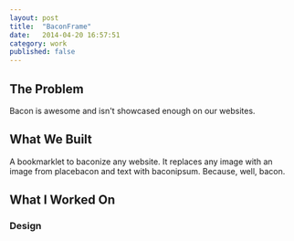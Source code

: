 ```yaml
---
layout: post
title:  "BaconFrame"
date:   2014-04-20 16:57:51
category: work
published: false
---
```


## The Problem

Bacon is awesome and isn't showcased enough on our websites.

## What We Built

A bookmarklet to baconize any website. It replaces any image with an image from placebacon and text with baconipsum. Because, well, bacon.

## What I Worked On

### Design